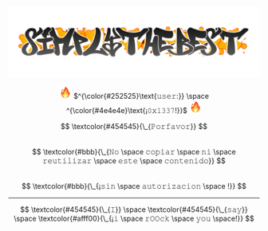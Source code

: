 <div align="center">
  <a href="#------">
    <picture>
      <source media="(prefers-color-scheme: dark)" srcset="https://github.com/Juliocj7/FlagCaptureCj7/blob/main/docs/author.svg">
    <img alt="author flagcapture" src="https://github.com/Juliocj7/FlagCaptureCj7/blob/main/docs/logo.png">
    </picture>
  </a>
</div>

<p align="center">
  <img alt="i-fireball" src="https://github.com/Juliocj7/Juliocj7/blob/main/assets/image/i-fireball.webp" width="25" height="25" /> $^{\color{#252525}\text{𝚞𝚜𝚎𝚛:}} \space ^{\color{#4e4e4e}\text{¡𝟶𝚡𝟷𝟹𝟹𝟽!}}$ <img alt="i-fireball" src="https://github.com/Juliocj7/Juliocj7/blob/main/assets/image/i-fireball.webp" width="25" height="25" />
</p>

$$
\textcolor{#454545}{\_{𝙿𝚘𝚛𝚏𝚊𝚟𝚘𝚛}}
$$  
$$
\textcolor{#bbb}{\_{𝙽𝚘 \space 𝚌𝚘𝚙𝚒𝚊𝚛 \space 𝚗𝚒 \space 𝚛𝚎𝚞𝚝𝚒𝚕𝚒𝚣𝚊𝚛 \space 𝚎𝚜𝚝𝚎 \space 𝚌𝚘𝚗𝚝𝚎𝚗𝚒𝚍𝚘}}
$$  
$$
\textcolor{#bbb}{\_{¡𝚜𝚒𝚗 \space 𝚊𝚞𝚝𝚘𝚛𝚒𝚣𝚊𝚌𝚒𝚘𝚗 \space !}}
$$

<hr>
  
$$
\textcolor{#454545}{\_{𝙸}} \space \textcolor{#454545}{\_{𝚜𝚊𝚢}} \space \textcolor{#afff00}{\_{¡𝚒 \space 𝚛𝙾𝙾𝚌𝚔 \space 𝚢𝚘𝚞 \space!}}
$$ 
